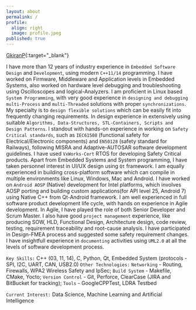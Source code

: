 ```yaml
---
layout: about
permalink: /
profile:
  align: right
  image: profile.jpeg
published: true
---
```


[GkiranP](https://gkiranp.github.io){:target="_blank"} 

I have more than 12 years of industry experience in `Embedded Software Design` and `Development`, using modern `C++11/14` programming. I have worked on Firmware, Middleware and Application levels in Embedded Systems, also worked on hardware level debugging and troubleshooting using Oscilloscopes and logical-Analyzers.
I am proficient in Linux based `System Programming`, with very good experience in `designing and debugging` `multi-Process` and `multi-Threaded` solutions with proper `synchronizations`. My specialty is to `design flexible solutions` which can be easily fit into frequently changing requirements. In design experience in extensively using suitable `Algorithms, Data-Structures, STL-Containers, Scripts and Design Patterns`.
I standout with hands-on experience in working on `Safety Critical standards`, such as `IEC61508` (functional safety for Electrical/Electronic components) and `EN50128` (safety standard for Railways), following MISRA and Adaptive-AUTOSAR software development guidelines. I have used `VxWorks-Cert` RTOS for developing Safety Critical products.
Apart from Embedded Systems and System programming, I have taken personnel interest in UI/UX design using `Qt` framework. I am equally experienced in building cross-platform software which can compile in multiple environments like Linux, Windows, Mac and Android.
I have worked on `Android AOSP` (Native) development for Intel platforms, which involves AOSP porting and building custom applications(for API level 25, Android 7) using Native C++ from Qt-Android framework.
I am well experienced in full software product development life cycle, with hands on experience in Agile development. In Agile, I have played the role of both Senior Developer and Scrum Master. I also have good `project management` experience, like producing SOW, HLD, Functional Design, Architecture design, code review, testing, requirement traceability and root-cause analysis. I have participated in Design-FMEA process and suggested some safety requirement changes. I have insightfull experience in `documenting` activities using `UML2.0` at all the levels of software development process.

`Key Skills:` C++ (03, 11, 14), C, Python, Qt, Embedded System (protocols - SPI, I2C, UART, CAN, USB2.0)
`Other Technologies:`
`Networking` - Routing, Firewalls, WPA2 Wireless Safety and IpSec;
`Build System` - Makefile, CMake, Yocto;
`Version Control` - Git, Perforce, ClearCase (JIRA and BitBucket for tracking);
`Tools` - GoogleCPPTest, LDRA Testbed

`Current Interest:` Data Science, Machine Learning and Artificial Intelligence 